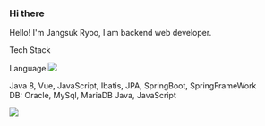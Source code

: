 ### Hi there 

Hello! I'm Jangsuk Ryoo, I am backend web developer.

Tech Stack <br>

Language 
<img src="https://img.shields.io/badge/Vue.js-4FC08D?style=flat-square&logo=Vue.js&logoColor=white"/>

Java 8, Vue, JavaScript, Ibatis, JPA, SpringBoot, SpringFrameWork <br>
DB: Oracle, MySql, MariaDB Java, JavaScript <br>

<img src="https://img.shields.io/badge/Android-3DDC84?style=flat-square&logo=Android&logoColor=white"/>



